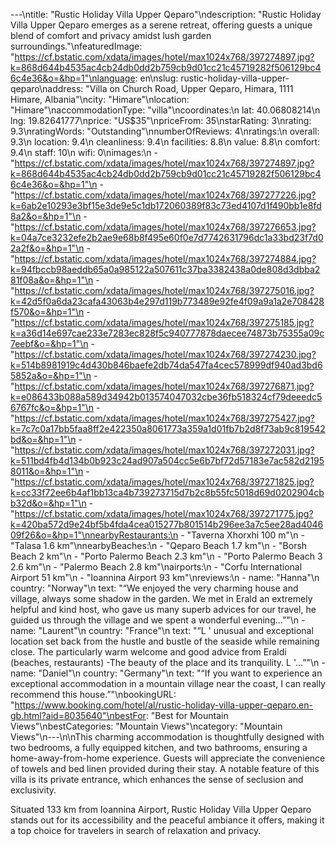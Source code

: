 ---\ntitle: "Rustic Holiday Villa Upper Qeparo"\ndescription: "Rustic Holiday Villa Upper Qeparo emerges as a serene retreat, offering guests a unique blend of comfort and privacy amidst lush garden surroundings."\nfeaturedImage: "https://cf.bstatic.com/xdata/images/hotel/max1024x768/397274897.jpg?k=868d644b4535ac4cb24db0dd2b759cb9d01cc21c45719282f506129bc46c4e36&o=&hp=1"\nlanguage: en\nslug: rustic-holiday-villa-upper-qeparo\naddress: "Villa on Church Road, Upper Qeparo, Himara, 1111 Himare, Albania"\ncity: "Himare"\nlocation: "Himare"\naccommodationType: "villa"\ncoordinates:\n  lat: 40.06808214\n  lng: 19.82641777\nprice: "US$35"\npriceFrom: 35\nstarRating: 3\nrating: 9.3\nratingWords: "Outstanding"\nnumberOfReviews: 4\nratings:\n  overall: 9.3\n  location: 9.4\n  cleanliness: 9.4\n  facilities: 8.8\n  value: 8.8\n  comfort: 9.4\n  staff: 10\n  wifi: 0\nimages:\n  - "https://cf.bstatic.com/xdata/images/hotel/max1024x768/397274897.jpg?k=868d644b4535ac4cb24db0dd2b759cb9d01cc21c45719282f506129bc46c4e36&o=&hp=1"\n  - "https://cf.bstatic.com/xdata/images/hotel/max1024x768/397277226.jpg?k=6ab2e10293e3bf15e3de9e5c1db172060389f83c73ed4107d1f490bb1e8fd8a2&o=&hp=1"\n  - "https://cf.bstatic.com/xdata/images/hotel/max1024x768/397276653.jpg?k=04a7ce3232efe2b2ae9e68b8f495e60f0e7d7742631796dc1a33bd23f7d02a2f&o=&hp=1"\n  - "https://cf.bstatic.com/xdata/images/hotel/max1024x768/397274884.jpg?k=94fbccb98aeddb65a0a985122a507611c37ba3382438a0de808d3dbba281f08a&o=&hp=1"\n  - "https://cf.bstatic.com/xdata/images/hotel/max1024x768/397275016.jpg?k=42d5f0a6da23cafa43063b4e297d119b773489e92fe4f09a9a1a2e708428f570&o=&hp=1"\n  - "https://cf.bstatic.com/xdata/images/hotel/max1024x768/397275185.jpg?k=a36d14e697cae233e7283ec828f5c940777878daecee74873b75355a09c7eebf&o=&hp=1"\n  - "https://cf.bstatic.com/xdata/images/hotel/max1024x768/397274230.jpg?k=514b8981919c4d430b846baefe2db74da547fa4cec578999df940ad3bd65852a&o=&hp=1"\n  - "https://cf.bstatic.com/xdata/images/hotel/max1024x768/397276871.jpg?k=e086433b088a589d34942b013574047032cbe36fb518324cf79deeedc56767fc&o=&hp=1"\n  - "https://cf.bstatic.com/xdata/images/hotel/max1024x768/397275427.jpg?k=7c7c0a17bb5faa8ff2e422350a8061773a359a1d01fb7b2d8f73ab9c819542bd&o=&hp=1"\n  - "https://cf.bstatic.com/xdata/images/hotel/max1024x768/397272031.jpg?k=511bd4fb4d134b0b923c24ad907a504cc5e6b7bf72d57183e7ac582d21958011&o=&hp=1"\n  - "https://cf.bstatic.com/xdata/images/hotel/max1024x768/397271825.jpg?k=cc33f72ee6b4af1bb13ca4b739273715d7b2c8b55fc5018d69d0202904cbb32d&o=&hp=1"\n  - "https://cf.bstatic.com/xdata/images/hotel/max1024x768/397271775.jpg?k=420ba572d9e24bf5b4fda4cea015277b801514b296ee3a7c5ee28ad404609f26&o=&hp=1"\nnearbyRestaurants:\n  - "Taverna Xhorxhi 100 m"\n  - "Talasa 1.6 km"\nnearbyBeaches:\n  - "Qeparo Beach 1.7 km"\n  - "Borsh Beach 2 km"\n  - "Porto Palermo Beach 2.3 km"\n  - "Porto Palermo Beach 3 2.6 km"\n  - "Palermo Beach 2.8 km"\nairports:\n  - "Corfu International Airport 51 km"\n  - "Ioannina Airport 93 km"\nreviews:\n  - name: "Hanna"\n    country: "Norway"\n    text: "“We enjoyed the very charming house and village, always some shadow in the garden.
We met in Erald an extremely helpful and kind host, who gave us many superb advices for our travel, he guided us through the village and we spent a wonderful evening...”"\n  - name: "Laurent"\n    country: "France"\n    text: "“L ' unusual and exceptional location set back from the hustle and bustle of the seaside while remaining close. The particularly warm welcome and good advice from Eraldi (beaches, restaurants) -The beauty of the place and its tranquility. L '...”"\n  - name: "Daniel"\n    country: "Germany"\n    text: "“If you want to experience an exceptional accommodation in a mountain village near the coast, I can really recommend this house.”"\nbookingURL: "https://www.booking.com/hotel/al/rustic-holiday-villa-upper-qeparo.en-gb.html?aid=8035640"\nbestFor: "Best for Mountain Views"\nbestCategories: "Mountain Views"\ncategory: "Mountain Views"\n---\n\nThis charming accommodation is thoughtfully designed with two bedrooms, a fully equipped kitchen, and two bathrooms, ensuring a home-away-from-home experience. Guests will appreciate the convenience of towels and bed linen provided during their stay. A notable feature of this villa is its private entrance, which enhances the sense of seclusion and exclusivity.

Situated 133 km from Ioannina Airport, Rustic Holiday Villa Upper Qeparo stands out for its accessibility and the peaceful ambiance it offers, making it a top choice for travelers in search of relaxation and privacy.